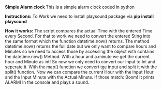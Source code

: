 **Simple Alarm clock**
This is a simple alarm clock coded in python

**Instructions:**
To Work we need to install playsound package via **pip install playsound**

**How it works:**
The script compares the actual Time with the entered Time every Second.
For that to work we need to convert the entered Sting into the same format which the function datetime.now() returns.
The method datetime.now() returns the full date but we only want to compare hours and Minutes so we need to access those by accessing the object with contains the datetime.now() Method. With a.hour and a.minute we get the current hour and Minute as int! So now we only need to convert our Input to Int and seperate it. With the map() function we convert tge input and split it with the split() function. Now we can compare the current Hour with the Input Hour and the Input Minute with the Actual Minute. If those match: Boom! It prints ALARM! In the console and plays a sound.
